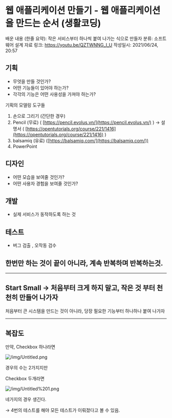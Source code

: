 # 웹 애플리케이션 만들기 - 웹 애플리케이션을 만드는 순서 (생활코딩)

배운 내용 (한줄 요약): 작은 서비스부터 하나씩 붙여 나가는 식으로 만들자
분류: 소프트웨어 설계
자료 링크: https://youtu.be/QZTWNNG_I_U
작성일시: 2021/06/24, 20:57

## 기획

- 무엇을 만들 것인가?
- 어떤 기능들이 있어야 하는가?
- 각각의 기능은 어떤 사용성을 가져야 하는가?

기획의 모델링 도구들

1. 손으로 그리기 (간단한 경우)
2. Pencil (무료) ( [https://pencil.evolus.vn/](https://pencil.evolus.vn/) ) → 설명서 ( [https://opentutorials.org/course/221/1416](https://opentutorials.org/course/221/1416) )
3. balsamiq (유료) ([https://balsamiq.com/](https://balsamiq.com/))
4. PowerPoint 

## 디자인

- 어떤 모습을 보여줄 것인가?
- 어떤 사용자 경험을 보여줄 것인가?

## 개발

- 실제 서비스가 동작하도록 하는 것

## 테스트

- 버그 검출 , 오작동 검수

## 한번만 하는 것이 끝이 아니라, 계속 반복하며 반복하는것.

---

## Start Small → 처음부터 크게 하지 말고, 작은 것 부터 천천히 만들어 나가자

처음부터 큰 시스템을 만드는 것이 아니라, 당장 필요한 기능부터 하나하나 붙여 나가자

---

## 복잡도

만약, Checkbox 하나라면 

![/img/Untitled.png](/img/Untitled.png)

경우의 수는 2가지지만

Checkbox 두개라면

![/img/Untitled%201.png](/img/Untitled%201.png)

네가지의 경우 생긴다. 

→ 4번의 테스트를 해야 모든 테스트가 이뤄졌다고 볼 수 있음.